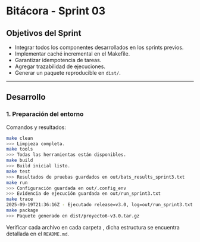 # Bitácora - Sprint 03

## Objetivos del Sprint
- Integrar todos los componentes desarrollados en los sprints previos.
- Implementar caché incremental en el Makefile.
- Garantizar idempotencia de tareas.
- Agregar trazabilidad de ejecuciones.
- Generar un paquete reproducible en `dist/`.

---

## Desarrollo

### 1. Preparación del entorno
Comandos y resultados:
```bash
make clean
>>> Limpieza completa.
make tools
>>> Todas las herramientas están disponibles.
make build
>>> Build inicial listo.
make test
>>> Resultados de pruebas guardados en out/bats_results_sprint3.txt
make run
>>> Configuración guardada en out/.config_env
>>> Evidencia de ejecución guardada en out/run_sprint3.txt
make trace
2025-09-19T21:36:16Z - Ejecutado release=v3.0, log=out/run_sprint3.txt
make package
>>> Paquete generado en dist/proyecto6-v3.0.tar.gz
```
Verificar cada archivo en cada carpeta , dicha estructura se encuentra detallada en el `README.md`.